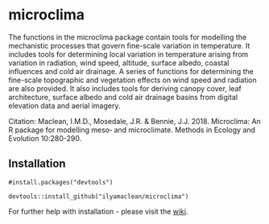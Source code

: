 # microclima
The functions in the microclima package contain tools for modelling the mechanistic processes that govern fine-scale variation in temperature. It includes tools for determining local variation in temperature arising from variation in radiation, wind speed, altitude, 
    surface albedo, coastal influences and cold air drainage. A series of
    functions for determining the fine-scale topographic and vegetation 
    effects on wind speed and radiation are also provided. It also includes 
    tools for deriving canopy cover, leaf architecture, surface albedo and cold air drainage basins from digital elevation data and aerial imagery. 
    
Citation: Maclean, I.M.D., Mosedale, J.R. & Bennie, J.J. 2018. Microclima: An R package for modelling meso‐ and microclimate. Methods in Ecology and Evolution 10:280-290.  
    
## Installation

`#install.packages("devtools")`

`devtools::install_github("ilyamaclean/microclima")`

For further help with installation - please visit the [wiki](https://github.com/ilyamaclean/microclima/wiki).
